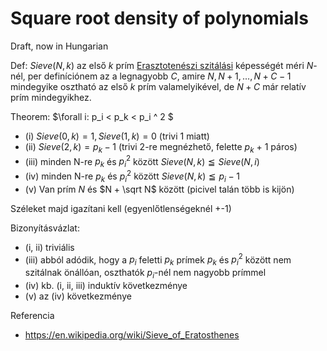 # Square root density of polynomials

Draft, now in Hungarian

Def: $Sieve(N, k)$ az első $k$ prím [Erasztotenészi szitálási](https://en.wikipedia.org/wiki/Sieve_of_Eratosthenes) képességét méri $N$-nél, per definíciónem az a legnagyobb $C$, amire $N, N+1, ..., N+C-1$ mindegyike osztható az első $k$ prím valamelyikével, de $N+C$ már relatív prím mindegyikhez.

Theorem: $\forall i: p_i < p_k < p_i ^ 2 $
- (i)   $Sieve(0, k) = 1, Sieve(1, k) = 0$ (trivi 1 miatt)
- (ii)  $Sieve(2, k) = p_k - 1$ (trivi 2-re megnézhető, felette $p_k$ + 1 páros) 
- (iii) minden N-re $p_k$ és $p_i^2$ között $Sieve(N, k) \leqq Sieve(N, i)$ 
- (iv)  minden N-re $p_k$ és $p_i^2$ között $Sieve(N, k) \leqq p_i - 1$
- (v)   Van prím $N$ és $N + \sqrt N$ között (picivel talán több is kijön)

Széleket majd igazítani kell (egyenlőtlenségeknél +-1)

Bizonyításvázlat:

- (i, ii) triviális
- (iii) abból adódik, hogy a $p_i$ feletti $p_k$ prímek $p_k$ és $p_i^2$ között nem szitálnak önállóan, oszthatók $p_i$-nél nem nagyobb prímmel
- (iv) kb. (i, ii, iii) induktív következménye
- (v) az (iv) következménye

Referencia

- https://en.wikipedia.org/wiki/Sieve_of_Eratosthenes
